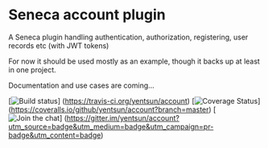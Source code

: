 Seneca account plugin
=====================

A Seneca plugin handling authentication, authorization, registering, user records etc (with JWT tokens)

For now it should be used mostly as an example, though it backs up at least in one project.

Documentation and use cases are coming...


[![Build status](https://travis-ci.org/yentsun/account.svg?branch=master)]
(https://travis-ci.org/yentsun/account)
[![Coverage Status](https://coveralls.io/repos/github/yentsun/account/badge.svg?branch=master)]
(https://coveralls.io/github/yentsun/account?branch=master)
[![Join the chat](https://badges.gitter.im/yentsun/account.svg)]
(https://gitter.im/yentsun/account?utm_source=badge&utm_medium=badge&utm_campaign=pr-badge&utm_content=badge)